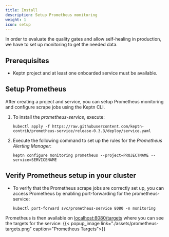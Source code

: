 ```yaml
---
title: Install
description: Setup Prometheus monitoring
weight: 1
icon: setup
---
```


In order to evaluate the quality gates and allow self-healing in production, we have to set up monitoring to get the needed data.

## Prerequisites

- Keptn project and at least one onboarded service must be available.

## Setup Prometheus

After creating a project and service, you can setup Prometheus monitoring and configure scrape jobs using the Keptn CLI. 

1. To install the *prometheus-service*, execute: 

    ```console
    kubectl apply -f https://raw.githubusercontent.com/keptn-contrib/prometheus-service/release-0.3.3/deploy/service.yaml
    ```

1. Execute the following command to set up the rules for the *Prometheus Alerting Manager*:

    ```
    keptn configure monitoring prometheus --project=PROJECTNAME --service=SERVICENAME
    ```

## Verify Prometheus setup in your cluster

* To verify that the Prometheus scrape jobs are correctly set up, you can access Prometheus by enabling port-forwarding for the prometheus-service:

    ```console
    kubectl port-forward svc/prometheus-service 8080 -n monitoring
    ```

Prometheus is then available on [localhost:8080/targets](http://localhost:8080/targets) where you can see the targets for the service:
{{< popup_image link="./assets/prometheus-targets.png" caption="Prometheus Targets">}}
